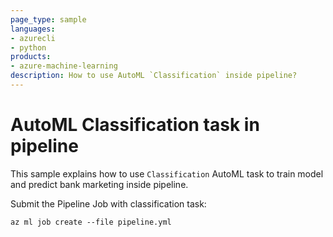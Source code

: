 ```yaml
---
page_type: sample
languages:
- azurecli
- python
products:
- azure-machine-learning
description: How to use AutoML `Classification` inside pipeline?
---
```


# AutoML Classification task in pipeline

This sample explains how to use `Classification` AutoML task to train model and predict bank marketing inside pipeline.

Submit the Pipeline Job with classification task:
```
az ml job create --file pipeline.yml
```
